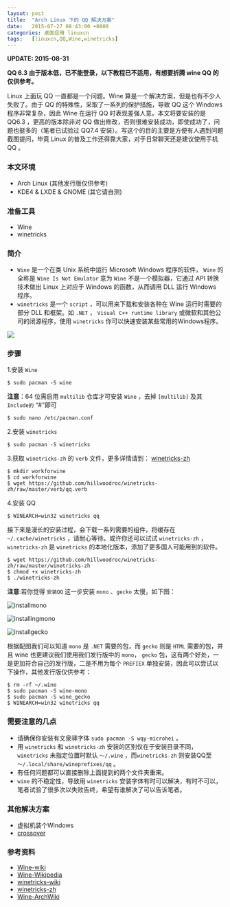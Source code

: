 ```yaml
---
layout: post
title:	"Arch Linux 下的 QQ 解决方案"
date:	2015-07-27 08:43:00 +0800 
categories:	桌面应用 linuxcn 
tags:	[linuxcn,QQ,Wine,winetricks]
---
```



**UPDATE: 2015-08-31**


**QQ 6.3 由于版本低，已不能登录，以下教程已不适用，有想要折腾 wine QQ 的仅供参考。**


Linux 上面玩 QQ 一直都是一个问题。Wine 算是一个解决方案，但是也有不少人失败了。由于 QQ 的特殊性，采取了一系列的保护措施，导致 QQ 这个 Windows 程序非常复杂，因此 Wine 在运行 QQ 时表现差强人意。本文将要安装的是 QQ6.3 ，更高的版本除非对 QQ 做出修改，否则很难安装成功，即使成功了，问题也挺多的（笔者已试验过 QQ7.4 安装）。写这个的目的主要是方便有人遇到问题截图提问，毕竟 Linux 的普及工作还得靠大家，对于日常聊天还是建议使用手机QQ 。


### 本文环境


* Arch Linux (其他发行版仅供参考)
* KDE4 & LXDE & GNOME (其它请自测)


### 准备工具


* Wine
* winetricks


### 简介


* `Wine` 是一个在类 Unix 系统中运行 Microsoft Windows 程序的软件， `Wine` 的全称是 `Wine Is Not Emulator` 意为 `Wine` 不是一个模拟器，它通过 API 转换技术做出 Linux 上对应于 Windows 的函数，从而调用 DLL 运行 Windows 程序。
* `winetricks` 是一个 `script` ，可以用来下载和安装各种在 Wine 运行时需要的部分 DLL 和框架。如 `.NET` ， `Visual C++ runtime library` 或微软和其他公司的闭源程序，使用 `winetricks` 你可以快速安装某些常用的Windows程序。


![](/Asserts/Images//attachment/album/201507/25/215658qp61r2p5058kgrzp.png)


### 步骤


1.安装 `Wine`



```
$ sudo pacman -S wine
```

**注意**：64 位需启用 `multilib` 仓库才可安装 `Wine` ，去掉 `[multilib]` 及其 `Include的` “#”即可



```
$ sudo nano /etc/pacman.conf
```

2.安装 `winetricks`



```
$ sudo pacman -S winetricks
```

3.获取 `winetricks-zh` 的 `verb` 文件，更多详情请到： [winetricks-zh](https://github.com/hillwoodroc/winetricks-zh)



```
$ mkdir workforwine
$ cd workforwine
$ wget https://github.com/hillwoodroc/winetricks-zh/raw/master/verb/qq.verb
```

4.安装 QQ



```
$ WINEARCH=win32 winetricks qq
```

接下来是漫长的安装过程，会下载一系列需要的组件，将缓存在 `~/.cache/winetricks` ，请耐心等待。或许你还可以试试 `winetricks-zh` ， `winetricks-zh` 是 `winetricks` 的本地化版本，添加了更多国人可能用到的软件。



```
$ wget https://github.com/hillwoodroc/winetricks-zh/raw/master/winetricks-zh
$ chmod +x winetricks-zh
$ ./winetricks-zh
```

**注意**:若你觉得 `安装QQ` 这一步安装 `mono` 、`gecko` 太慢，如下图：


![installmono](/Asserts/Images//attachment/album/201507/25/215713zwz52gt5tzv1td5j.png)


![installingmono](/Asserts/Images//attachment/album/201507/25/215713jdfvhd5iqzdchyva.png)


![installgecko](/Asserts/Images//attachment/album/201507/25/215713ze7e0xdikfddyd2x.png)


根据配图我们可以知道 `mono` 是 `.NET` 需要的包，而 `gecko` 则是 `HTML` 需要的包，并且 wine 也更建议我们使用我们发行版中的 `mono`， `gecko` 包，这有两个好处，一是更加符合自己的发行版，二是不用为每个 `PREFIEX` 单独安装，因此可以尝试以下操作，其他发行版仅供参考：



```
$ rm -rf ~/.wine
$ sudo pacman -S wine-mono
$ sudo pacman -S wine_gecko
$ WINEARCH=win32 winetricks qq
```

### 需要注意的几点


* 请确保你安装有文泉驿字体 `sudo pacman -S wqy-microhei` 。
* 用 `winetricks` 和 `winetricks-zh` 安装的区别仅在于安装目录不同， `winetricks` 未指定位置时默认 `～/.wine` ，而`winetricks-zh` 则安装QQ至 `～/.local/share/wineprefixes/qq` 。
* 有任何问题都可以直接删除上面提到的两个文件夹重来。
* `wine` 的不稳定性，导致用 `winetricks` 安装字体有时可以解决，有时不可以，笔者试验了很多次以失败告终，希望有谁解决了可以告诉笔者。


### 其他解决方案


* 虚拟机装个Windows
* [crossover](https://www.codeweavers.com/products/)


### 参考资料


* [Wine-wiki](http://wiki.winehq.org/FrontPage)
* [Wine-Wikipedia](https://zh.wikipedia.org/wiki/Wine)
* [winetricks-wiki](http://wiki.winehq.org/winetricks_cn)
* [winetricks-zh](https://github.com/hillwoodroc/winetricks-zh)
* [Wine-ArchWiki](https://wiki.archlinux.org/index.php/Wine_%28%E7%AE%80%E4%BD%93%E4%B8%AD%E6%96%87%29)
